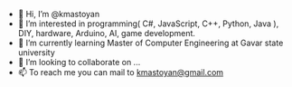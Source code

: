 - 👋 Hi, I’m @kmastoyan
- 👀 I’m interested in programming( C#, JavaScript, C++, Python, Java ), DIY, hardware, Arduino, AI, game development.
- 🌱 I’m currently learning Master of Computer Engineering at Gavar state university
- 💞️ I’m looking to collaborate on ...
- 📫 To reach me you can mail to kmastoyan@gmail.com

<!---
kmastoyan/kmastoyan is a ✨ special ✨ repository because its `README.md` (this file) appears on your GitHub profile.
You can click the Preview link to take a look at your changes.
--->
